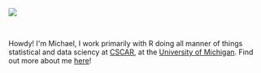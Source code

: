 ![](https://raw.githubusercontent.com/m-clark/m-clark.github.io/master/img/mc_logo.png)

<br>

Howdy! I'm Michael, I work primarily with R doing all manner of things statistical and data sciency at [CSCAR](https://cscar.research.umich.edu/), at the [University of Michigan](https://umich.edu/).  Find out more about me [here](https://m-clark.github.io)! 

